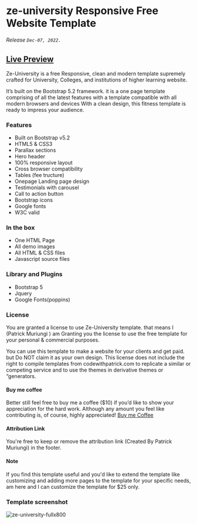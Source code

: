 # ze-university Responsive Free Website Template

###### Release ```Dec-07, 2022.```

## [Live Preview](https://muriungipatrick.github.io/ze-university)

Ze-University is a free Responsive, clean and modern template supremely crafted for University, Colleges, and institutions of higher learning website.

It’s built on the Bootstrap 5.2 framework. it is a one page template comprising of all the latest features with a template compatible with all modern browsers and devices With a clean design, this fitness template is ready to impress your audience.

### Features

- Built on Bootstrap v5.2
- HTML5 & CSS3
- Parallax sections
- Hero header
- 100% responsive layout
- Cross browser compatibility
- Tables (fee tructure)
- Onepage Landing page design
- Testimonials with carousel
- Call to action button
- Bootstrap icons
- Google fonts
- W3C valid


### In the box

- One HTML Page
- All demo images
- All HTML & CSS files
- Javascript source files


### Library and Plugins

- Bootstrap 5
- Jquery
- Google Fonts(poppins)


### License

You are granted a license to use Ze-University template. that means I (Patrick Muriungi ) am Granting you the license to use the free template for your personal & commercial purposes.

You can use this template to make a website for your clients and get paid. but Do NOT claim it as your own design. This license does not include the right to compile templates from codewithpatrick.com to replicate a similar or competing service and to use the themes in derivative themes or “generators.

#### Buy me coffee

Better still feel free to buy me a coffee ($10) if you’d like to show your appreciation for the hard work. Although any amount you feel like contributing is, of course, highly appreciated! 
[Buy me Coffee](https://www.buymeacoffee.com/muriungipatrick)

#### Attribution Link
You're free to keep or remove the attribution link (Created By Patrick Muriungi) in the footer.

#### Note
If you find this template useful and you'd like to extend the template like customizing and adding more pages to the template for your specific needs, am here and I can customize the template for $25 only.

### Template screenshot 

![ze-university-fullx800](https://user-images.githubusercontent.com/11283502/206114124-2b293358-75bc-4712-9c7c-5ca2bcb4b311.jpg)

